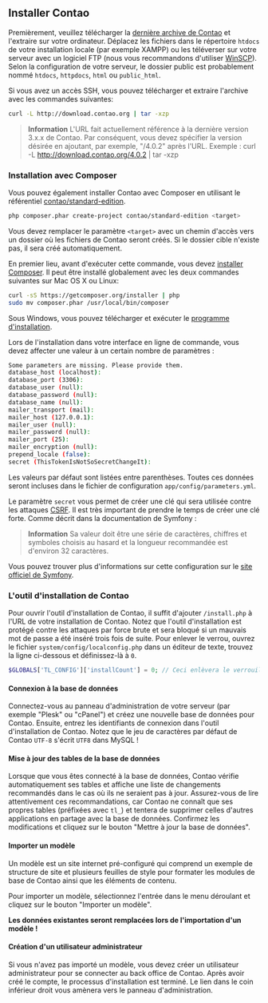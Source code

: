 ## Installer Contao

Premièrement, veuillez télécharger la [dernière archive de Contao][1] et
l'extraire sur votre ordinateur. Déplacez les fichiers dans le répertoire
`htdocs` de votre installation locale (par exemple XAMPP) ou les téléverser sur
votre serveur avec un logiciel FTP (nous vous recommandons d'utiliser
[WinSCP][2]). Selon la configuration de votre serveur, le dossier public est
probablement nommé `htdocs`, `httpdocs`, `html` ou `public_html`.

Si vous avez un accès SSH, vous pouvez télécharger et extraire l'archive avec
les commandes suivantes:

```bash
curl -L http://download.contao.org | tar -xzp
```

> **Information** L'URL fait actuellement référence à la dernière version 3.x.x
de Contao. Par conséquent, vous devez spécifier la version désirée en ajoutant,
par exemple, "/4.0.2" après l'URL. Exemple : curl -L
http://download.contao.org/4.0.2 | tar -xzp


### Installation avec Composer

Vous pouvez également installer Contao avec Composer en utilisant le référentiel
[contao/standard-edition][6].

```bash
php composer.phar create-project contao/standard-edition <target>
```

Vous devez remplacer le paramètre `<target>` avec un chemin d'accès vers un
dossier où les fichiers de Contao seront créés. Si le dossier cible n'existe
pas, il sera créé automatiquement.

En premier lieu, avant d'exécuter cette commande, vous devez
[installer Composer][7]. Il peut être installé globalement avec les deux
commandes suivantes sur Mac OS X ou Linux:

```bash
curl -sS https://getcomposer.org/installer | php
sudo mv composer.phar /usr/local/bin/composer
```

Sous Windows, vous pouvez télécharger et exécuter le
[programme d'installation][10].

Lors de l'installation dans votre interface en ligne de commande, vous devez
affecter une valeur à un certain nombre de paramètres :

```bash
Some parameters are missing. Please provide them.
database_host (localhost):
database_port (3306):
database_user (null):
database_password (null):
database_name (null):
mailer_transport (mail):
mailer_host (127.0.0.1):
mailer_user (null):
mailer_password (null):
mailer_port (25):
mailer_encryption (null):
prepend_locale (false):
secret (ThisTokenIsNotSoSecretChangeIt):
```

Les valeurs par défaut sont listées entre parenthèses. Toutes ces données seront
incluses dans le fichier de configuration `app/config/parameters.yml`.

Le paramètre `secret` vous permet de créer une clé qui sera utilisée contre les
attaques [CSRF][8]. Il est très important de prendre le temps de créer une clé
forte. Comme décrit dans la documentation de Symfony :

> **Information** Sa valeur doit être une série de caractères, chiffres et
symboles choisis au hasard et la longueur recommandée est d'environ 32 caractères.

Vous pouvez trouver plus d'informations sur cette configuration sur le
[site officiel de Symfony][9].


### L'outil d'installation de Contao

Pour ouvrir l'outil d'installation de Contao, il suffit d'ajouter `/install.php`
à l'URL de votre installation de Contao. Notez que l'outil d'installation est
protégé contre les attaques par force brute et sera bloqué si un mauvais mot de
passe a été inséré trois fois de suite. Pour enlever le verrou, ouvrez le
fichier `system/config/localconfig.php` dans un éditeur de texte, trouvez la
ligne ci-dessous et définissez-là à `0`.

```php
$GLOBALS['TL_CONFIG']['installCount'] = 0; // Ceci enlèvera le verrouillage automatique
```


#### Connexion à la base de données

Connectez-vous au panneau d'administration de votre serveur (par exemple "Plesk"
ou "cPanel") et créez une nouvelle base de données pour Contao. Ensuite, entrez
les identifiants de connexion dans l'outil d'installation de Contao. Notez que
le jeu de caractères par défaut de Contao `UTF-8` s'écrit `UTF8` dans MySQL !


#### Mise à jour des tables de la base de données

Lorsque que vous êtes connecté à la base de données, Contao vérifie
automatiquement ses tables et affiche une liste de changements recommandés dans
le cas où ils ne seraient pas à jour. Assurez-vous de lire attentivement ces
recommandations, car Contao ne connaît que ses propres tables (préfixées avec
`tl_`) et tentera de supprimer celles d'autres applications en partage avec la
base de données. Confirmez les modifications et cliquez sur le bouton "Mettre à
jour la base de données".


#### Importer un modèle

Un modèle est un site internet pré-configuré qui comprend un exemple de
structure de site et plusieurs feuilles de style pour formater les modules de
base de Contao ainsi que les éléments de contenu.

Pour importer un modèle, sélectionnez l'entrée dans le menu déroulant et cliquez
sur le bouton "Importer un modèle".

**Les données existantes seront remplacées lors de l'importation d'un modèle !**


#### Création d'un utilisateur administrateur

Si vous n'avez pas importé un modèle, vous devez créer un utilisateur
administrateur pour se connecter au back office de Contao. Après avoir créé le
compte, le processus d'installation est terminé. Le lien dans le coin inférieur
droit vous amènera vers le panneau d'administration.


[1]: https://contao.org/en/download.html
[2]: http://www.winscp.net/
[6]: https://github.com/contao/standard-edition
[7]: https://getcomposer.org/download/
[8]: https://fr.wikipedia.org/wiki/Cross-Site_Request_Forgery
[9]: http://symfony.com/doc/current/reference/configuration/framework.html#secret
[10]: https://getcomposer.org/doc/00-intro.md#using-the-installer
